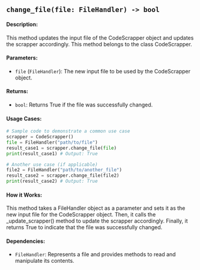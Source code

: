 ## `change_file(file: FileHandler) -> bool`

#### Description:
This method updates the input file of the CodeScrapper object and updates the scrapper accordingly. This method belongs to the class CodeScrapper.

#### Parameters:
- `file` (`FileHandler`): The new input file to be used by the CodeScrapper object.

#### Returns:
- `bool`: Returns True if the file was successfully changed.

#### Usage Cases:

```python
# Sample code to demonstrate a common use case
scrapper = CodeScrapper()
file = FileHandler("path/to/file")
result_case1 = scrapper.change_file(file)
print(result_case1) # Output: True

# Another use case (if applicable)
file2 = FileHandler("path/to/another_file")
result_case2 = scrapper.change_file(file2)
print(result_case2) # Output: True
```

#### How it Works:
This method takes a FileHandler object as a parameter and sets it as the new input file for the CodeScrapper object. Then, it calls the _update_scrapper() method to update the scrapper accordingly. Finally, it returns True to indicate that the file was successfully changed.

#### Dependencies:
- `FileHandler`: Represents a file and provides methods to read and manipulate its contents.